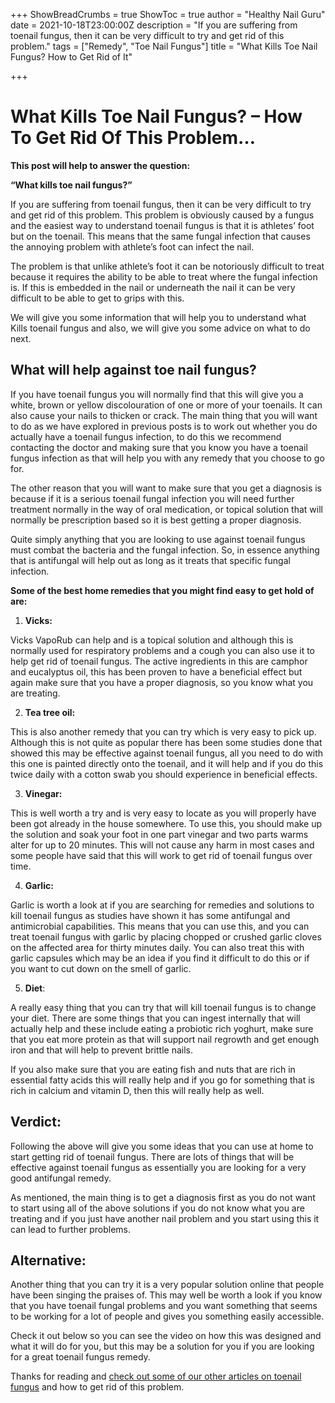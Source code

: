 +++
ShowBreadCrumbs = true
ShowToc = true
author = "Healthy Nail Guru"
date = 2021-10-18T23:00:00Z
description = "If you are suffering from toenail fungus, then it can be very difficult to try and get rid of this problem."
tags = ["Remedy", "Toe Nail Fungus"]
title = "What Kills Toe Nail Fungus? How to Get Rid of It"

+++
# What Kills Toe Nail Fungus? – How To Get Rid Of This Problem…

**This post will help to answer the question:**

**“What kills toe nail fungus?”**

If you are suffering from toenail fungus, then it can be very difficult to try and get rid of this problem. This problem is obviously caused by a fungus and the easiest way to understand toenail fungus is that it is athletes’ foot but on the toenail. This means that the same fungal infection that causes the annoying problem with athlete’s foot can infect the nail.

The problem is that unlike athlete’s foot it can be notoriously difficult to treat because it requires the ability to be able to treat where the fungal infection is. If this is embedded in the nail or underneath the nail it can be very difficult to be able to get to grips with this.

We will give you some information that will help you to understand what Kills toenail fungus and also, we will give you some advice on what to do next.

## What will help against toe nail fungus?

If you have toenail fungus you will normally find that this will give you a white, brown or yellow discolouration of one or more of your toenails. It can also cause your nails to thicken or crack. The main thing that you will want to do as we have explored in previous posts is to work out whether you do actually have a toenail fungus infection, to do this we recommend contacting the doctor and making sure that you know you have a toenail fungus infection as that will help you with any remedy that you choose to go for.

The other reason that you will want to make sure that you get a diagnosis is because if it is a serious toenail fungal infection you will need further treatment normally in the way of oral medication, or topical solution that will normally be prescription based so it is best getting a proper diagnosis.

Quite simply anything that you are looking to use against toenail fungus must combat the bacteria and the fungal infection. So, in essence anything that is antifungal will help out as long as it treats that specific fungal infection.

**Some of the best home remedies that you might find easy to get hold of are:**

1. **Vicks:**

Vicks VapoRub can help and is a topical solution and although this is normally used for respiratory problems and a cough you can also use it to help get rid of toenail fungus. The active ingredients in this are camphor and eucalyptus oil, this has been proven to have a beneficial effect but again make sure that you have a proper diagnosis, so you know what you are treating.

2. **Tea tree oil:**

This is also another remedy that you can try which is very easy to pick up. Although this is not quite as popular there has been some studies done that showed this may be effective against toenail fungus, all you need to do with this one is painted directly onto the toenail, and it will help and if you do this twice daily with a cotton swab you should experience in beneficial effects.

3. **Vinegar:**

This is well worth a try and is very easy to locate as you will properly have been got already in the house somewhere. To use this, you should make up the solution and soak your foot in one part vinegar and two parts warms alter for up to 20 minutes. This will not cause any harm in most cases and some people have said that this will work to get rid of toenail fungus over time.

4. **Garlic:**

Garlic is worth a look at if you are searching for remedies and solutions to kill toenail fungus as studies have shown it has some antifungal and antimicrobial capabilities. This means that you can use this, and you can treat toenail fungus with garlic by placing chopped or crushed garlic cloves on the affected area for thirty minutes daily. You can also treat this with garlic capsules which may be an idea if you find it difficult to do this or if you want to cut down on the smell of garlic.

5. **Diet**:

A really easy thing that you can try that will kill toenail fungus is to change your diet. There are some things that you can ingest internally that will actually help and these include eating a probiotic rich yoghurt, make sure that you eat more protein as that will support nail regrowth and get enough iron and that will help to prevent brittle nails.

If you also make sure that you are eating fish and nuts that are rich in essential fatty acids this will really help and if you go for something that is rich in calcium and vitamin D, then this will really help as well.

## Verdict:

Following the above will give you some ideas that you can use at home to start getting rid of toenail fungus. There are lots of things that will be effective against toenail fungus as essentially you are looking for a very good antifungal remedy.

As mentioned, the main thing is to get a diagnosis first as you do not want to start using all of the above solutions if you do not know what you are treating and if you just have another nail problem and you start using this it can lead to further problems.

## Alternative:

Another thing that you can try it is a very popular solution online that people have been singing the praises of. This may well be worth a look if you know that you have toenail fungal problems and you want something that seems to be working for a lot of people and gives you something easily accessible.

Check it out below so you can see the video on how this was designed and what it will do for you, but this may be a solution for you if you are looking for a great toenail fungus remedy.

Thanks for reading and [check out some of our other articles on toenail fungus](Https://Healthynailguru.com/posts/) and how to get rid of this problem.